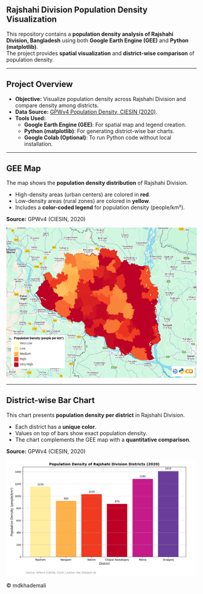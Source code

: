 ## Rajshahi Division Population Density Visualization

This repository contains a **population density analysis of Rajshahi Division, Bangladesh** using both **Google Earth Engine (GEE)** and **Python (matplotlib)**.  
The project provides **spatial visualization** and **district-wise comparison** of population density.

---

## Project Overview

- **Objective:** Visualize population density across Rajshahi Division and compare density among districts.  
- **Data Source:** [GPWv4 Population Density, CIESIN (2020)](https://sedac.ciesin.columbia.edu/data/collection/gpw-v4).  
- **Tools Used:**  
  - **Google Earth Engine (GEE)**: For spatial map and legend creation.  
  - **Python (matplotlib)**: For generating district-wise bar charts.  
  - **Google Colab (Optional)**: To run Python code without local installation.

---

## GEE Map

The map shows the **population density distribution** of Rajshahi Division.  

- High-density areas (urban centers) are colored in **red**.  
- Low-density areas (rural zones) are colored in **yellow**.  
- Includes a **color-coded legend** for population density (people/km²).  
 
**Source:** GPWv4 (CIESIN, 2020)  

![Rajshahi GEE Map](image/gee.jpg)

---

## District-wise Bar Chart

This chart presents **population density per district** in Rajshahi Division.

- Each district has a **unique color**.  
- Values on top of bars show exact population density.  
- The chart complements the GEE map with a **quantitative comparison**.

**Source:** GPWv4 (CIESIN, 2020)  

![District-wise Bar Chart](image/bar.png)


© mdkhademali